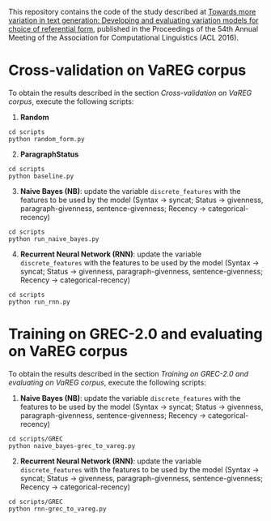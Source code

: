 This repository contains the code of the study described at [Towards more variation in text generation: Developing and evaluating variation models for choice of referential form](http://www.aclweb.org/anthology/P16-1054), published in the Proceedings of the 54th Annual Meeting of the Association for Computational Linguistics (ACL 2016). 

# Cross-validation on VaREG corpus
To obtain the results described in the section *Cross-validation on VaREG corpus*, execute the following scripts:

1. **Random**

```
cd scripts
python random_form.py
```

2. **ParagraphStatus**

```
cd scripts
python baseline.py
```

3. **Naive Bayes (NB)**: update the variable `discrete_features` with the features to be used by the model (Syntax -> syncat; Status -> givenness, paragraph-givenness, sentence-givenness; Recency -> categorical-recency)

```
cd scripts
python run_naive_bayes.py
```

4. **Recurrent Neural Network (RNN)**: update the variable `discrete_features` with the features to be used by the model (Syntax -> syncat; Status -> givenness, paragraph-givenness, sentence-givenness; Recency -> categorical-recency)

```
cd scripts
python run_rnn.py
```

# Training on GREC-2.0 and evaluating on VaREG corpus
To obtain the results described in the section *Training on GREC-2.0 and evaluating on VaREG corpus*, execute the following scripts:

1. **Naive Bayes (NB)**: update the variable `discrete_features` with the features to be used by the model (Syntax -> syncat; Status -> givenness, paragraph-givenness, sentence-givenness; Recency -> categorical-recency)

```
cd scripts/GREC
python naive_bayes-grec_to_vareg.py
```

2. **Recurrent Neural Network (RNN)**: update the variable `discrete_features` with the features to be used by the model (Syntax -> syncat; Status -> givenness, paragraph-givenness, sentence-givenness; Recency -> categorical-recency)

```
cd scripts/GREC
python rnn-grec_to_vareg.py
```

